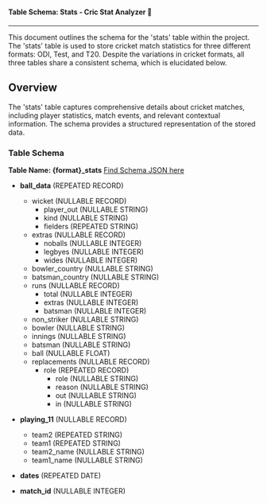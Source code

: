 # <h4 align="left"> Table Schema: Stats - Cric Stat Analyzer 🏏 </h4>

<hr>

This document outlines the schema for the 'stats' table within the project. The 'stats' table is used to store cricket match statistics for three different formats: ODI, Test, and T20. Despite the variations in cricket formats, all three tables share a consistent schema, which is elucidated below.

## Overview

The 'stats' table captures comprehensive details about cricket matches, including player statistics, match events, and relevant contextual information. The schema provides a structured representation of the stored data.

### Table Schema

**Table Name: {format}\_stats** [Find Schema JSON here](stats_table_schema.json)

- **ball_data** (REPEATED RECORD)

  - wicket (NULLABLE RECORD)
    - player_out (NULLABLE STRING)
    - kind (NULLABLE STRING)
    - fielders (REPEATED STRING)
  - extras (NULLABLE RECORD)
    - noballs (NULLABLE INTEGER)
    - legbyes (NULLABLE INTEGER)
    - wides (NULLABLE INTEGER)
  - bowler_country (NULLABLE STRING)
  - batsman_country (NULLABLE STRING)
  - runs (NULLABLE RECORD)
    - total (NULLABLE INTEGER)
    - extras (NULLABLE INTEGER)
    - batsman (NULLABLE INTEGER)
  - non_striker (NULLABLE STRING)
  - bowler (NULLABLE STRING)
  - innings (NULLABLE STRING)
  - batsman (NULLABLE STRING)
  - ball (NULLABLE FLOAT)
  - replacements (NULLABLE RECORD)
    - role (REPEATED RECORD)
      - role (NULLABLE STRING)
      - reason (NULLABLE STRING)
      - out (NULLABLE STRING)
      - in (NULLABLE STRING)

- **playing_11** (NULLABLE RECORD)

  - team2 (REPEATED STRING)
  - team1 (REPEATED STRING)
  - team2_name (NULLABLE STRING)
  - team1_name (NULLABLE STRING)

- **dates** (REPEATED DATE)
- **match_id** (NULLABLE INTEGER)
